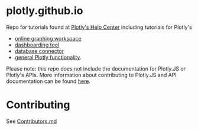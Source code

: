 # plotly.github.io
Repo for tutorials found at [Plotly's Help Center](http://help.plot.ly/) including tutorials for Plotly's 
- [online graphing workspace](http://help.plot.ly/tutorials/#basic)
- [dashboarding tool](http://help.plot.ly/tutorials/#dashboard)
- [database connector](http://help.plot.ly/database-connectors/) 
- [general Plotly functionality](http://help.plot.ly/tutorials/#fundamentals).

Please note: this repo does not include the documentation for Plotly.JS or Plotly's APIs. More information about contributing to Plotly.JS and API documentation can be found [here](https://github.com/plotly/documentation/blob/source-design-merge/Contributing.md). 

# Contributing
See [Contributors.md](https://github.com/plotly/plotly.github.io/blob/master/Contributors.md)
